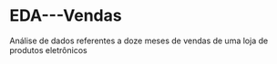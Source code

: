 # EDA---Vendas
Análise de dados referentes a doze meses de vendas de uma loja de produtos eletrônicos
